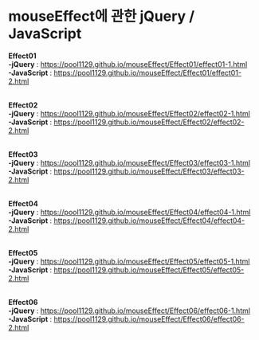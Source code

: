 # mouseEffect에 관한 jQuery / JavaScript <br>

<strong>Effect01</strong> <br>
<strong>-jQuery</strong> : https://pool1129.github.io/mouseEffect/Effect01/effect01-1.html<br>
<strong>-JavaScript</strong> : https://pool1129.github.io/mouseEffect/Effect01/effect01-2.html<br><br>

<strong>Effect02</strong> <br>
<strong>-jQuery</strong> : https://pool1129.github.io/mouseEffect/Effect02/effect02-1.html<br>
<strong>-JavaScript</strong> : https://pool1129.github.io/mouseEffect/Effect02/effect02-2.html<br><br>

<strong>Effect03</strong> <br>
<strong>-jQuery</strong> : https://pool1129.github.io/mouseEffect/Effect03/effect03-1.html<br>
<strong>-JavaScript</strong> : https://pool1129.github.io/mouseEffect/Effect03/effect03-2.html<br><br>

<strong>Effect04</strong> <br>
<strong>-jQuery</strong> : https://pool1129.github.io/mouseEffect/Effect04/effect04-1.html<br>
<strong>-JavaScript</strong> : https://pool1129.github.io/mouseEffect/Effect04/effect04-2.html<br><br>

<strong>Effect05</strong> <br>
<strong>-jQuery</strong> : https://pool1129.github.io/mouseEffect/Effect05/effect05-1.html<br>
<strong>-JavaScript</strong> : https://pool1129.github.io/mouseEffect/Effect05/effect05-2.html<br><br>

<strong>Effect06</strong> <br>
<strong>-jQuery</strong> : https://pool1129.github.io/mouseEffect/Effect06/effect06-1.html<br>
<strong>-JavaScript</strong> : https://pool1129.github.io/mouseEffect/Effect06/effect06-2.html<br><br>
